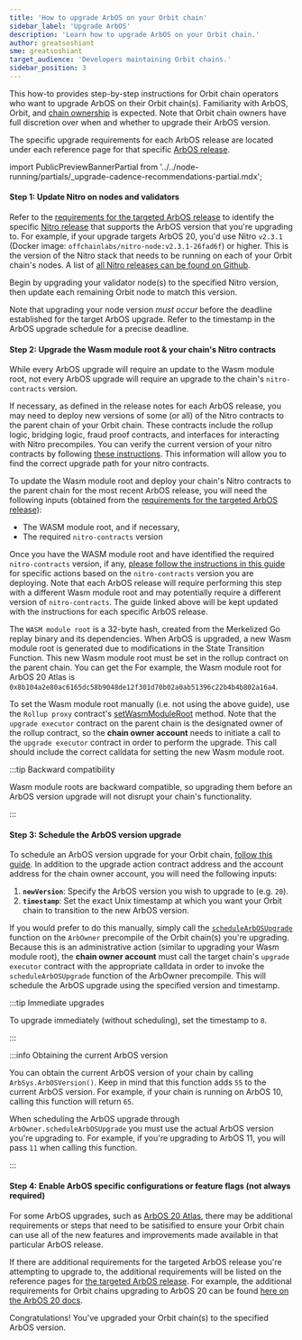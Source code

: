 ```yaml
---
title: 'How to upgrade ArbOS on your Orbit chain'
sidebar_label: 'Upgrade ArbOS'
description: 'Learn how to upgrade ArbOS on your Orbit chain.'
author: greatsoshiant
sme: greatsoshiant
target_audience: 'Developers maintaining Orbit chains.'
sidebar_position: 3
---
```


This how-to provides step-by-step instructions for Orbit chain operators who want to upgrade ArbOS on their Orbit chain(s). Familiarity with ArbOS, Orbit, and [chain ownership](../concepts/chain-ownership.md) is expected. Note that Orbit chain owners have full discretion over when and whether to upgrade their ArbOS version.

The specific upgrade requirements for each ArbOS release are located under each reference page for that specific [ArbOS release](../../node-running/reference/arbos-software-releases/overview.mdx#list-of-available-arbos-releases).

import PublicPreviewBannerPartial from '../../node-running/partials/_upgrade-cadence-recommendations-partial.mdx';

<PublicPreviewBannerPartial />

#### Step 1: Update Nitro on nodes and validators

Refer to the [requirements for the targeted ArbOS release](../../node-running/reference/arbos-software-releases/overview.mdx) to identify the specific [Nitro release](https://github.com/OffchainLabs/nitro/releases/) that supports the ArbOS version that you're upgrading to. For example, if your upgrade targets ArbOS 20, you'd use Nitro `v2.3.1` (Docker image: `offchainlabs/nitro-node:v2.3.1-26fad6f`) or higher. This is the version of the Nitro stack that needs to be running on each of your Orbit chain's nodes. A list of [all Nitro releases can be found on Github](https://github.com/OffchainLabs/nitro/releases).

Begin by upgrading your validator node(s) to the specified Nitro version, then update each remaining Orbit node to match this version.

Note that upgrading your node version _must occur_ before the deadline established for the target ArbOS upgrade. Refer to the timestamp in the ArbOS upgrade schedule for a precise deadline.

#### Step 2: Upgrade the Wasm module root & your chain's Nitro contracts

While every ArbOS upgrade will require an update to the Wasm module root, not every ArbOS upgrade will require an upgrade to the chain's `nitro-contracts` version.

If necessary, as defined in the release notes for each ArbOS release, you may need to deploy new versions of some (or all) of the Nitro contracts to the parent chain of your Orbit chain. These contracts include the rollup logic, bridging logic, fraud proof contracts, and interfaces for interacting with Nitro precompiles. You can verify the current version of your nitro contracts by following [these instructions](https://github.com/OffchainLabs/orbit-actions/blob/main/README.md#check-version-and-upgrade-path). This information will allow you to find the correct upgrade path for your nitro contracts.

To update the Wasm module root and deploy your chain's Nitro contracts to the parent chain for the most recent ArbOS release, you will need the following inputs (obtained from the [requirements for the targeted ArbOS release](../../node-running/reference/arbos-software-releases/overview.mdx)):

- The WASM module root, and if necessary,
- The required `nitro-contracts` version

Once you have the WASM module root and have identified the required `nitro-contracts` version, if any, [please follow the instructions in this guide](https://github.com/OffchainLabs/orbit-actions?tab=readme-ov-file#nitro-contracts-upgrades) for specific actions based on the `nitro-contracts` version you are deploying. Note that each ArbOS release will require performing this step with a different Wasm module root and may potentially require a different version of `nitro-contracts`. The guide linked above will be kept updated with the instructions for each specific ArbOS release.

The `WASM module root` is a 32-byte hash, created from the Merkelized Go replay binary and its dependencies. When ArbOS is upgraded, a new Wasm module root is generated due to modifications in the State Transition Function. This new Wasm module root must be set in the rollup contract on the parent chain. You can get the For example, the Wasm module root for ArbOS 20 Atlas is `0x8b104a2e80ac6165dc58b9048de12f301d70b02a0ab51396c22b4b4b802a16a4`.

To set the Wasm module root manually (i.e. not using the above guide), use the `Rollup proxy` contract's [setWasmModuleRoot](https://github.com/OffchainLabs/nitro-contracts/blob/38a70a5e14f8b52478eb5db08e7551a82ced14fe/src/rollup/RollupAdminLogic.sol#L321) method. Note that the `upgrade executor` contract on the parent chain is the designated owner of the rollup contract, so the **chain owner account** needs to initiate a call to the `upgrade executor` contract in order to perform the upgrade. This call should include the correct calldata for setting the new Wasm module root.

:::tip Backward compatibility

Wasm module roots are backward compatible, so upgrading them before an ArbOS version upgrade will not disrupt your chain's functionality.

:::

#### Step 3: Schedule the ArbOS version upgrade

To schedule an ArbOS version upgrade for your Orbit chain, [follow this guide](https://github.com/OffchainLabs/orbit-actions/tree/main/scripts/foundry/arbos-upgrades/at-timestamp). In addition to the upgrade action contract address and the account address for the chain owner account, you will need the following inputs:

1. **`newVersion`**: Specify the ArbOS version you wish to upgrade to (e.g. `20`).
2. **`timestamp`**: Set the exact Unix timestamp at which you want your Orbit chain to transition to the new ArbOS version.

If you would prefer to do this manually, simply call the [`scheduleArbOSUpgrade`](https://github.com/OffchainLabs/nitro-contracts/blob/acb0ef919cce9f41da531f8dab1b0b31d9860dcb/src/precompiles/ArbOwner.sol#L61) function on the `ArbOwner` precompile of the Orbit chain(s) you're upgrading. Because this is an administrative action (similar to upgrading your Wasm module root), the **chain owner account** must call the target chain's `upgrade executor` contract with the appropriate calldata in order to invoke the `scheduleArbOSUpgrade` function of the ArbOwner precompile. This will schedule the ArbOS upgrade using the specified version and timestamp.

:::tip Immediate upgrades

To upgrade immediately (without scheduling), set the timestamp to `0`.

:::

:::info Obtaining the current ArbOS version

You can obtain the current ArbOS version of your chain by calling `ArbSys.ArbOSVersion()`. Keep in mind that this function adds `55` to the current ArbOS version. For example, if your chain is running on ArbOS 10, calling this function will return `65`.

When scheduling the ArbOS upgrade through `ArbOwner.scheduleArbOSUpgrade` you must use the actual ArbOS version you're upgrading to. For example, if you're upgrading to ArbOS 11, you will pass `11` when calling this function.

:::

#### Step 4: Enable ArbOS specific configurations or feature flags (not always required)

For some ArbOS upgrades, such as [ArbOS 20 Atlas](../../node-running/reference/arbos-software-releases/arbos20.mdx), there may be additional requirements or steps that need to be satisified to ensure your Orbit chain can use all of the new features and improvements made available in that particular ArbOS release.

If there are additional requirements for the targeted ArbOS release you're attempting to upgrade to, the additional requirements will be listed on the reference pages for [the targeted ArbOS release](../../node-running/reference/arbos-software-releases/overview.mdx#list-of-available-arbos-releases). For example, the additional requirements for Orbit chains upgrading to ArbOS 20 can be found [here on the ArbOS 20 docs](../../node-running/reference/arbos-software-releases/arbos20.mdx#additional-requirements-for-arbitrum-orbit-chain-operators).

Congratulations! You've upgraded your Orbit chain(s) to the specified ArbOS version.

